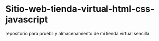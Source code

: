 # Sitio-web-tienda-virtual-html-css-javascript
repositorio para prueba y almacenamiento de mi tienda virtual sencilla
